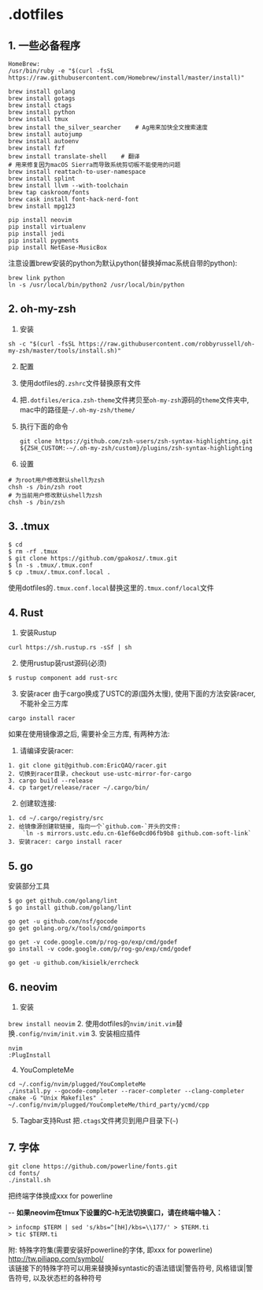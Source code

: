 # .dotfiles

## 1. 一些必备程序

```
HomeBrew:
/usr/bin/ruby -e "$(curl -fsSL https://raw.githubusercontent.com/Homebrew/install/master/install)"

brew install golang
brew install gotags
brew install ctags
brew install python
brew install tmux
brew install the_silver_searcher    # Ag用来加快全文搜索速度
brew install autojump
brew install autoenv
brew install fzf
brew install translate-shell    # 翻译
# 用来修复因为macOS Sierra而导致系统剪切板不能使用的问题
brew install reattach-to-user-namespace
brew install splint
brew install llvm --with-toolchain
brew tap caskroom/fonts
brew cask install font-hack-nerd-font
brew install mpg123

pip install neovim
pip install virtualenv
pip install jedi
pip install pygments
pip install NetEase-MusicBox
```
注意设置brew安装的python为默认python(替换掉mac系统自带的python):

```
brew link python
ln -s /usr/local/bin/python2 /usr/local/bin/python
```

## 2. oh-my-zsh

1. 安装

  ```
  sh -c "$(curl -fsSL https://raw.githubusercontent.com/robbyrussell/oh-my-zsh/master/tools/install.sh)"
  ```

2. 配置

  1. 使用dotfiles的`.zshrc`文件替换原有文件
  2. 把`.dotfiles/erica.zsh-theme`文件拷贝至`oh-my-zsh`源码的`theme`文件夹中, mac中的路径是`~/.oh-my-zsh/theme/`
  3. 执行下面的命令 
  
        ```
        git clone https://github.com/zsh-users/zsh-syntax-highlighting.git ${ZSH_CUSTOM:-~/.oh-my-zsh/custom}/plugins/zsh-syntax-highlighting
        ```

3. 设置

  ```
  # 为root用户修改默认shell为zsh
  chsh -s /bin/zsh root
  # 为当前用户修改默认shell为zsh
  chsh -s /bin/zsh
  ```


## 3. .tmux

  ```
  $ cd
  $ rm -rf .tmux
  $ git clone https://github.com/gpakosz/.tmux.git
  $ ln -s .tmux/.tmux.conf
  $ cp .tmux/.tmux.conf.local .
  ```
使用dotfiles的`.tmux.conf.local`替换这里的`.tmux.conf/local`文件


## 4. Rust
1. 安装Rustup

  ```curl https://sh.rustup.rs -sSf | sh```

2. 使用rustup装rust源码(必须)

  ```$ rustup component add rust-src```

3. 安装racer
  由于cargo换成了USTC的源(国外太慢), 使用下面的方法安装racer, 不能补全三方库

  ```cargo install racer```

  如果在使用镜像源之后, 需要补全三方库, 有两种方法:
  
  1. 请编译安装racer:

    1. git clone git@github.com:EricQAQ/racer.git
    2. 切换到racer目录，checkout use-ustc-mirror-for-cargo
    3. cargo build --release
    4. cp target/release/racer ~/.cargo/bin/

  2. 创建软连接:

    1. cd ~/.cargo/registry/src
    2. 给镜像源创建软链接, 指向一个`github.com-`开头的文件:
        `ln -s mirrors.ustc.edu.cn-61ef6e0cd06fb9b8 github.com-soft-link`
    3. 安装racer: cargo install racer


## 5. go
安装部分工具

  ```
  $ go get github.com/golang/lint
  $ go install github.com/golang/lint
  
  go get -u github.com/nsf/gocode
  go get golang.org/x/tools/cmd/goimports
  
  go get -v code.google.com/p/rog-go/exp/cmd/godef
  go install -v code.google.com/p/rog-go/exp/cmd/godef
  
  go get -u github.com/kisielk/errcheck
  ```

## 6. neovim
1. 安装

  ```brew install neovim```
2. 使用dotfiles的`nvim/init.vim`替换`.config/nvim/init.vim`
3. 安装相应插件

  ```
  nvim
  :PlugInstall
  ```
4. YouCompleteMe

  ```
  cd ~/.config/nvim/plugged/YouCompleteMe
  ./install.py --gocode-completer --racer-completer --clang-completer
  cmake -G "Unix Makefiles" . ~/.config/nvim/plugged/YouCompleteMe/third_party/ycmd/cpp
  ```
5. Tagbar支持Rust
    把`.ctags`文件拷贝到用户目录下(`~`)


## 7. 字体

  ```
  git clone https://github.com/powerline/fonts.git
  cd fonts/
  ./install.sh
  ```
把终端字体换成xxx for powerline

--
**如果neovim在tmux下设置的C-h无法切换窗口，请在终端中输入：**

```
> infocmp $TERM | sed 's/kbs=^[hH]/kbs=\\177/' > $TERM.ti
> tic $TERM.ti
```

附: 特殊字符集(需要安装好powerline的字体, 即xxx for powerline)  
http://tw.piliapp.com/symbol/  
该链接下的特殊字符可以用来替换掉syntastic的语法错误|警告符号, 风格错误|警告符号, 以及状态栏的各种符号
